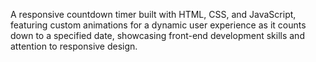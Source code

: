 A responsive countdown timer built with HTML, CSS, and JavaScript, featuring custom animations for a dynamic user experience as it counts down to a specified date, showcasing front-end development skills and attention to responsive design.
